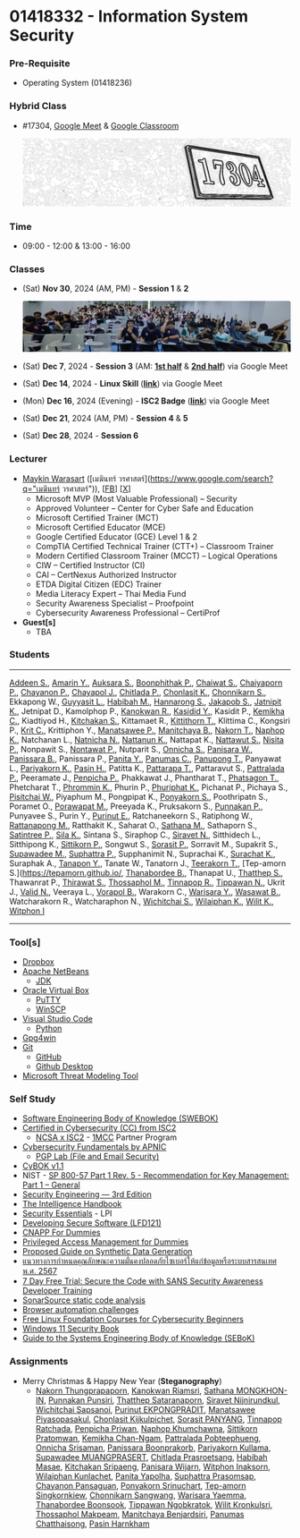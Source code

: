 # 01418332 - Information System Security

### **Pre-Requisite**
- Operating System (01418236)

### **Hybrid Class**
- #17304, [Google Meet](https://meet.google.com/) & [Google Classroom](https://classroom.google.com/u/4/c/NzM1MjA0NDk2NjMy)

	[![Room #17304](img/room-17304.png)](#)

### **Time**
- 09:00 - 12:00 & 13:00 - 16:00

<a name="classes"></a>
### **Classes**
- (Sat) **Nov 30**, 2024 (AM, PM) - **Session 1** & **2**

	[![Session 1 & 2](img/2024-11-30_Session1-2.jpg)](#)

- (Sat) **Dec 7**, 2024 - **Session 3** (AM: [**1st half**](https://youtu.be/OwMqDKqsQ1Q) & [**2nd half**](https://youtu.be/qUCJg7BNLzw)) via Google Meet
- (Sat) **Dec 14**, 2024 - **Linux Skill** ([**link**](https://youtu.be/-iJUbxfYSeo)) via Google Meet
- (Mon) **Dec 16**, 2024 (Evening) - **ISC2 Badge** ([**link**](https://youtu.be/3DhcvUfnTvI)) via Google Meet
- (Sat) **Dec 21**, 2024 (AM, PM) - **Session 4** & **5**
- (Sat) **Dec 28**, 2024 - **Session 6**

<a name="lecturer"></a>
### **Lecturer**
- [Maykin Warasart](https://www.google.com/search?q="Maykin+Warasart") ([เมฆินทร์ วรศาสตร์](https://www.google.com/search?q="เมฆินทร์ วรศาสตร์")), [[FB](https://www.facebook.com/maeklong)] [[X](https://x.com/maeklong)]
	- Microsoft MVP (Most Valuable Professional) – Security
	- Approved Volunteer – Center for Cyber Safe and Education
	- Microsoft Certified Trainer (MCT)
	- Microsoft Certified Educator (MCE)
	- Google Certified Educator (GCE) Level 1 & 2
	- CompTIA Certified Technical Trainer (CTT+) – Classroom Trainer
	- Modern Certified Classroom Trainer (MCCT) – Logical Operations
	- CIW – Certified Instructor (CI)
	- CAI – CertNexus Authorized Instructor
	- ETDA Digital Citizen (EDC) Trainer
	- Media Literacy Expert – Thai Media Fund
	- Security Awareness Specialist – Proofpoint
	- Cybersecurity Awareness Professional – CertiProf
- **Guest[s]**
	- TBA

### **Students**

---

[Addeen S.](https://itzdeenzxx.github.io/),
[Amarin Y.](https://6530200908.github.io/),
[Auksara S.](https://auksaraaa.github.io/),
[Boonphithak P.](https://mrzcrocodile.github.io/),
[Chaiwat S.](https://6530200606.github.io/),
[Chaiyaporn P.](https://lnwnott.github.io/),
[Chayanon P.](https://plantzaza.github.io/),
[Chayapol J.](https://copyyu.github.io/),
[Chitlada  P.](https://dreamchitlada.github.io/),
[Chonlasit K.](https://6530200088.github.io/),
[Chonnikarn S.](https://nixe97.github.io/),
Ekkapong W.,
[Guyyasit L.](https://guyyasit336.github.io/),
[Habibah M.](https://chocokorn.github.io/),
[Hannarong S.](https://deldel-p.github.io/),
[Jakapob S.](https://ioosck4.github.io/),
[Jatnipit K.](https://jatnipit.github.io/),
Jetnipat D.,
Kamolphop P.,
[Kanokwan R.](https://aomknw.github.io/),
[Kasidid Y.](https://kasidid-y.github.io/),
Kasidit P.,
[Kemikha C.](https://kemikha01.github.io/),
Kiadtiyod H.,
[Kitchakan S.](https://t2lxddd.github.io/),
Kittamaet R.,
[Kittithorn T.](https://kitty340822.github.io/),
Klittima C.,
Kongsiri P.,
[Krit C.](https://6530250000.github.io/),
Krittiphon Y.,
[Manatsawee P.](https://manatsawee-pi.github.io/),
[Manitchaya B.](https://manitchaya2004.github.io/),
[Nakorn T.](https://taedate.github.io/),
[Naphop K.](https://nutnaphop.github.io/),
Natchanan L.,
[Natnicha N.](https://ohalic.github.io/),
[Nattanun K.](https://tnattanun.github.io/),
Nattapat K.,
[Nattawut S.](https://mizeto.github.io/),
[Nisita P.](https://nisita0309.github.io/),
Nonpawit S.,
[Nontawat P.](https://nontawatjgm.github.io/),
Nutparit S.,
[Onnicha S.](https://momojoj.github.io/),
[Panisara W.](https://6530200274.github.io/),
[Panissara B.](https://panissaraaa.github.io/),
Panissara P.,
[Panita Y.](https://panita18.github.io/),
[Panumas C.](https://panumastt1.github.io/),
[Panupong T.](https://6530200339.github.io/),
Panyawat L.,
[Pariyakorn K.](https://tintin1906.github.io/),
[Pasin H.](https://mater3214.github.io/),
Patitta K.,
[Pattarapa T.](https://6530250140.github.io/),
Pattaravut S.,
[Pattralada P.](https://skyandz.github.io/),
Peeramate J.,
[Penpicha P.](https://penpicha31.github.io/),
Phakkawat J.,
Phantharat T.,
[Phatsagon T.](https://phatsagon.github.io/),
Phetcharat T.,
[Phrommin K.](https://phrommin.github.io/),
Phurin P.,
[Phuriphat K.](https://prxsss.github.io/),
Pichanat P.,
Pichaya S.,
[Pisitchai W.](https://pisitchaiwongsopon.github.io/),
Piyaphum M.,
Pongpipat K.,
[Ponyakorn S.](https://ponyakorn.github.io/),
Poothripatn S.,
Poramet O.,
[Porawapat M.](https://porawapat-github.github.io/),
Preeyada K.,
Pruksakorn S.,
[Punnakan P.](https://qlerdev.github.io/),
Punyavee S.,
Purin Y.,
[Purinut E.](https://6530200762.github.io/),
Ratchaneekorn S.,
Ratiphong W.,
[Rattanapong M.](https://rattanapong7.github.io/),
Ratthakit K.,
Saharat O.,
[Sathana M.](https://sathanam10.github.io/),
Sathaporn S.,
[Satintree P.](https://qwwwwioza.github.io/),
[Sila K.](https://sila801.github.io/),
Sintana S.,
Siraphop C.,
[Siravet N.](https://9siravet.github.io/),
Sitthidech L.,
Sitthipong K.,
[Sittikorn P.](https://6530200525.github.io/),
Songwut S.,
[Sorasit P.](https://bossmahob.github.io/),
Sorravit M.,
Supakrit S.,
[Supawadee M.](https://donyweasley.github.io/),
[Suphattra P.](https://suphat00.github.io/),
Supphanimit N.,
Suprachai K.,
[Surachat K.](https://srchx.github.io/),
Suraphak A.,
[Tanapon Y.](https://jabjibi.github.io/),
Tanate W.,
Tanatorn J.,
[Teerakorn T.](https://teerakorn47.github.io/),
[Tep-amorn S.](https://tepamorn.github.io/,
[Thanabordee B.](https://realalunda.github.io/),
Thanapat U.,
[Thatthep S.](https://bastackle.github.io/),
Thawanrat P.,
[Thirawat S.](https://captainnn3.github.io/),
[Thossaphol M.](thossaphol2204.github.io/),
[Tinnapop R.](https://tinnapop-1728.github.io/),
[Tippawan N.](https://jis03.github.io/),
Ukrit J.,
[Valid N.](https://9jell.github.io/),
Veeraya L.,
[Vorapol B.](https://vorxp.github.io/),
Warakorn C.,
[Warisara Y.](https://wariisara.github.io/),
[Wasawat B.](https://isnname.github.io/),
Watcharakorn R.,
Watcharaphon N.,
[Wichitchai S.](https://6530200452.github.io/),
[Wilaiphan K.](https://wilaiphan.github.io/),
[Wilit K.](https://6530200461.github.io/),
[Witphon I](https://witchapolinaksorn.github.io/)

---

<a name="tools"></a>
### **Tool[s]**
- [Dropbox](https://www.dropbox.com/referrals/AAC27q3e2sUydWpK3ig_PwLaCr8LjjVCZzI?src=global9)
- [Apache NetBeans](https://netbeans.apache.org/front/main/index.html)
	- [JDK](https://www.oracle.com/java/technologies/downloads/)
- [Oracle Virtual Box](https://www.virtualbox.org/wiki/Downloads)
	- [PuTTY](https://www.chiark.greenend.org.uk/~sgtatham/putty/latest.html)
	- [WinSCP](https://winscp.net/eng/download.php)
- [Visual Studio Code](https://code.visualstudio.com/download)
	- [Python](https://www.python.org/downloads/)
- [Gpg4win](https://www.gpg4win.org/)
- [Git](https://git-scm.com/downloads)
	- [GitHub](https://github.com/signup)
	- [Github Desktop](https://desktop.github.com/download/)
- [Microsoft Threat Modeling Tool](https://learn.microsoft.com/en-us/azure/security/develop/threat-modeling-tool)

<a name="self-study"></a>
### **Self Study**
- [Software Engineering Body of Knowledge (SWEBOK)](https://www.computer.org/education/bodies-of-knowledge/software-engineering)
- [Certified in Cybersecurity (CC) from ISC2](https://www.isc2.org/certifications/cc)
	- [NCSA x ISC2](https://ncsa.or.th/ncsaandisc.html) - [1MCC](https://www.isc2.org/landing/1mcc) Partner Program
- [Cybersecurity Fundamentals by APNIC](https://academy.apnic.net/en/course/cybersecurity-fundamentals)
	- [PGP Lab (File and Email Security)](https://academy.apnic.net/en/virtual-labs?labId=96763)
- [CyBOK v1.1](https://www.cybok.org/knowledgebase1_1/)
- NIST - [SP 800-57 Part 1 Rev. 5 - Recommendation for Key Management: Part 1 – General](https://csrc.nist.rip/publications/detail/sp/800-57-part-1/rev-5/final)
- [Security Engineering — 3rd Edition](https://www.cl.cam.ac.uk/archive/rja14/book.html)
- [The Intelligence Handbook](https://go.recordedfuture.com/the-intelligence-handbook-fourth-edition)
- [Security Essentials](https://learning.lpi.org/en/learning-materials/020-100/) - LPI
- [Developing Secure Software (LFD121)](https://training.linuxfoundation.org/training/developing-secure-software-lfd121/)
- [CNAPP For Dummies](https://ftnt.net/6014SaqQM)
- [Privileged Access Management for Dummies](https://delinea.com/resources/privileged-access-management-for-dummies-pdf)
- [Proposed Guide on Synthetic Data Generation](https://www.pdpc.gov.sg/help-and-resources/2024/07/proposed-guide-on-synthetic-data-generation)
- [แนวทางการกำหนดคุณลักษณะความมั่นคงปลอดภัยไซเบอร์ให้แก่ข้อมูลหรือระบบสารสนเทศ พ.ศ. 2567](https://ratchakitcha.soc.go.th/documents/49824.pdf)
- [7 Day Free Trial: Secure the Code with SANS Security Awareness Developer Training](https://www.sans.org/mlp/ssa-trial-request-developer/)
- [SonarSource static code analysis](https://rules.sonarsource.com/)
- [Browser automation challenges](https://youtube.com/watch?v=iZMvB3WNMPw)
- [Free Linux Foundation Courses for Cybersecurity Beginners](https://www.isc2.org/Insights/2024/07/Free-Linux-Foundation-Courses-for-Cybersecurity-Beginners)
- [Windows 11 Security Book](https://learn.microsoft.com/en-gb/windows/security/book/)
- [Guide to the Systems Engineering Body of Knowledge (SEBoK)](https://sebokwiki.org/wiki/Guide_to_the_Systems_Engineering_Body_of_Knowledge_(SEBoK))

<a name="assignments"></a>
### **Assignments**
- Merry Christmas & Happy New Year (**Steganography**)
	- [Nakorn Thungprapaporn](https://taedate.github.io/Marry-Christmas),
	[Kanokwan Riamsri](https://aomknw.github.io/e-card),
	[Sathana MONGKHON-IN](https://sathanam10.github.io/e-card_hny),
	[Punnakan Punsiri](https://qlerdev.github.io/xmas_hny_card),
	[Thatthep Sataranaporn](https://bastackle.github.io/ecard),
	[Siravet Nijnirundkul](https://9siravet.github.io/e-card_christmas),
	[Wichitchai Sapsanoi](https://6530200452.github.io/christmas),
	[Purinut EKPONGPRADIT](https://6530200762.github.io/e-card),
	[Manatsawee Piyasopasakul](https://manatsawee-pi.github.io/e-card),
	[Chonlasit Kijkulpichet](https://6530200088.github.io/ecardChristmas),
	[Sorasit PANYANG](https://bossmahob.github.io/christmas_card),
	[Tinnapop Ratchada](https://tinnapop-1728.github.io/e-card),
	[Penpicha Priwan](https://penpicha31.github.io/e-card),
	[Naphop Khumchawna](https://nutnaphop.github.io/e-card-hny),
	[Sittikorn Pratomwan](https://6530200525.github.io/happyny),
	[Kemikha Chan-Ngam](https://kemikha01.github.io/e-card-Christmas),
	[Pattralada Pobteephueng](https://skyandz.github.io/e-card),
	[Onnicha Srisaman](https://momojoj.github.io/e-card),
	[Panissara Boonprakorb](https://panissaraaa.github.io/E-Card),
	[Pariyakorn Kullama](https://tintin1906.github.io/Christmas&NewYear_card),
	[Supawadee MUANGPRASERT](https://donyweasley.github.io/newyear-ecard2025),
	[Chitlada Prasroetsang](https://dreamchitlada.github.io/e-card),
	[Habibah Masae](https://chocokorn.github.io/ecardchristmas),
	[Kitchakan Sripaeng](https://t2lxddd.github.io/ecard),
	[Panisara Wijarn](https://6530200274.github.io/e-card),
	[Witphon Inaksorn](https://witchapolinaksorn.github.io/eCardChristmas),
	[Wilaiphan Kunlachet](https://wilaiphan.github.io/e-card),
	[Panita Yapolha](https://panita18.github.io/e-card),
	[Suphattra Prasomsap](https://suphat00.github.io/e-card),
	[Chayanon Pansaguan](https://plantzaza.github.io/e-card),
	[Ponyakorn Srinuchart](https://ponyakorn.github.io/christmas),
	[Tep-amorn Singkornkiew](https://tepamorn.github.io/e-card),
	[Chonnikarn Sangwang](https://nixe97.github.io/HappyNewyear),
	[Warisara Yaemma](https://wariisara.github.io/e-card),
	[Thanabordee Boonsook](https://realalunda.github.io/E-Card),
	[Tippawan Ngobkratok](https://jis03.github.io/ecard),
	[Wilit Kronkulsri](https://6530200461.github.io/e-card),
	[Thossaphol Makpeam](https://thossaphol2204.github.io/Ecard),
	[Manitchaya Benjardsiri](https://manitchaya2004.github.io/ECARD),
	[Panumas Chatthaisong](https://panumastt1.github.io/christmas),
	[Pasin Harnkham](https://mater3214.github.io/Christmasday)

<br><br><br><br><br><br><br><br><br><br><br><br><br><br><br><br><br><br><br><br><br><br><br><br>